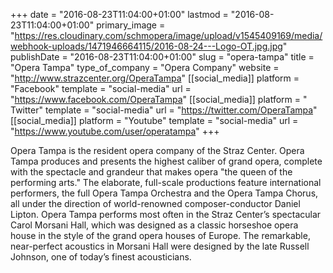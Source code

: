 +++
date = "2016-08-23T11:04:00+01:00"
lastmod = "2016-08-23T11:04:00+01:00"
primary_image = "https://res.cloudinary.com/schmopera/image/upload/v1545409169/media/webhook-uploads/1471946664115/2016-08-24---Logo-OT.jpg.jpg"
publishDate = "2016-08-23T11:04:00+01:00"
slug = "opera-tampa"
title = "Opera Tampa"
type_of_company = "Opera Company"
website = "http://www.strazcenter.org/OperaTampa"
[[social_media]]
platform = "Facebook"
template = "social-media"
url = "https://www.facebook.com/OperaTampa"
[[social_media]]
platform = " Twitter"
template = "social-media"
url = "https://twitter.com/OperaTampa"
[[social_media]]
platform = "Youtube"
template = "social-media"
url = "https://www.youtube.com/user/operatampa"
+++

Opera Tampa is the resident opera company of the Straz Center. Opera Tampa produces and presents the highest caliber of grand opera, complete with the spectacle and grandeur that makes opera "the queen of the performing arts." The elaborate, full-scale productions feature international performers, the full Opera Tampa Orchestra and the Opera Tampa Chorus, all under the direction of world-renowned composer-conductor Daniel Lipton. Opera Tampa performs most often in the Straz Center’s spectacular Carol Morsani Hall, which was designed as a classic horseshoe opera house in the style of the grand opera houses of Europe. The remarkable, near-perfect acoustics in Morsani Hall were designed by the late Russell Johnson, one of today’s finest acousticians.
